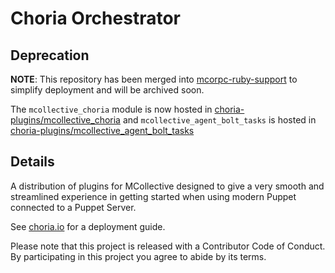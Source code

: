 Choria Orchestrator
===================

## Deprecation

**NOTE**: This repository has been merged into [mcorpc-ruby-support](https://github.com/choria-io/mcorpc-ruby-support/) to simplify deployment and will be archived soon.

The `mcollective_choria` module is now hosted in [choria-plugins/mcollective\_choria](https://github.com/choria-plugins/mcollective_choria/) and `mcollective_agent_bolt_tasks` is hosted in [choria-plugins/mcollective\_agent\_bolt\_tasks](https://github.com/choria-plugins/tasks-agent)

## Details
A distribution of plugins for MCollective designed to give a very smooth and streamlined experience
in getting started when using modern Puppet connected to a Puppet Server.

See [choria.io](http://choria.io) for a deployment guide.

Please note that this project is released with a Contributor Code of Conduct. By participating in this project you agree to abide by its terms.
